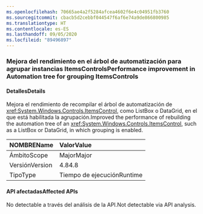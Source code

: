 ```yaml
---
ms.openlocfilehash: 70665ae4a2f5284afcea4602f6e4c04951fb3760
ms.sourcegitcommit: cbacb5d2cebbf044547f6af6e74a9de866800985
ms.translationtype: HT
ms.contentlocale: es-ES
ms.lasthandoff: 09/05/2020
ms.locfileid: "89496897"
---
```

### <a name="performance-improvement-in-automation-tree-for-grouping-itemscontrols"></a><span data-ttu-id="ae41b-101">Mejora del rendimiento en el árbol de automatización para agrupar instancias ItemsControls</span><span class="sxs-lookup"><span data-stu-id="ae41b-101">Performance improvement in Automation tree for grouping ItemsControls</span></span>

#### <a name="details"></a><span data-ttu-id="ae41b-102">Detalles</span><span class="sxs-lookup"><span data-stu-id="ae41b-102">Details</span></span>

<span data-ttu-id="ae41b-103">Mejora el rendimiento de recompilar el árbol de automatización de <xref:System.Windows.Controls.ItemsControl>, como ListBox o DataGrid, en el que está habilitada la agrupación.</span><span class="sxs-lookup"><span data-stu-id="ae41b-103">Improved the performance of rebuilding the automation tree of an <xref:System.Windows.Controls.ItemsControl>, such as a ListBox or DataGrid, in which grouping is enabled.</span></span>

| <span data-ttu-id="ae41b-104">NOMBRE</span><span class="sxs-lookup"><span data-stu-id="ae41b-104">Name</span></span>    | <span data-ttu-id="ae41b-105">Valor</span><span class="sxs-lookup"><span data-stu-id="ae41b-105">Value</span></span>       |
|:--------|:------------|
| <span data-ttu-id="ae41b-106">Ámbito</span><span class="sxs-lookup"><span data-stu-id="ae41b-106">Scope</span></span>   |<span data-ttu-id="ae41b-107">Major</span><span class="sxs-lookup"><span data-stu-id="ae41b-107">Major</span></span>|
|<span data-ttu-id="ae41b-108">Versión</span><span class="sxs-lookup"><span data-stu-id="ae41b-108">Version</span></span>|<span data-ttu-id="ae41b-109">4.8</span><span class="sxs-lookup"><span data-stu-id="ae41b-109">4.8</span></span>|
|<span data-ttu-id="ae41b-110">Tipo</span><span class="sxs-lookup"><span data-stu-id="ae41b-110">Type</span></span>|<span data-ttu-id="ae41b-111">Tiempo de ejecución</span><span class="sxs-lookup"><span data-stu-id="ae41b-111">Runtime</span></span>|

#### <a name="affected-apis"></a><span data-ttu-id="ae41b-112">API afectadas</span><span class="sxs-lookup"><span data-stu-id="ae41b-112">Affected APIs</span></span>

<span data-ttu-id="ae41b-113">No detectable a través del análisis de la API.</span><span class="sxs-lookup"><span data-stu-id="ae41b-113">Not detectable via API analysis.</span></span>

<!--

#### Affected APIs

Not detectable via API analysis.

-->
